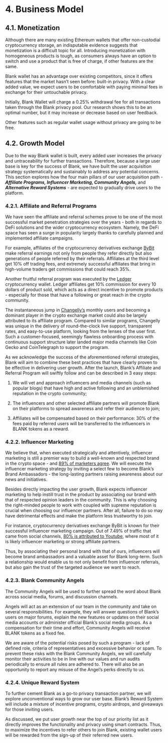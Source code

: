 # 4. Business Model

## 4.1. Monetization

Although there are many existing Ethereum wallets that offer non-custodial cryptocurrency storage, an indisputable evidence suggests that monetization is a difficult topic for all. Introducing monetization with homogeneous products is tough, as consumers always have an option to switch and use a product that is free of charge, if other features are the same.

Blank wallet has an advantage over existing competitors, since it offers features that the market hasn’t seen before: built-in privacy. With a clear added value, we expect users to be comfortable with paying minimal fees in exchange for their untouchable privacy.

Initially, Blank Wallet will charge a 0.25% withdrawal fee for all transactions taken through the Blank privacy pool. Our research shows this to be an optimal number, but it may increase or decrease based on user feedback.

Other features such as regular wallet usage without privacy are going to be free.

## 4.2. Growth Model

Due to the way Blank wallet is built, every added user increases the privacy and untraceability for further transactions. Therefore, because a large user base is key for the success of Blank, we have built the user acquisition strategy systematically and sustainably to address any potential concerns. This section explores how the four main pillars of our user acquisition path - **_Affiliate Programs, Influencer Marketing, Community Angels,_** and **_Alternative Reward Systems_** -  are expected to gradually drive users to the platform.

### 4.2.1. Affiliate and Referral Programs

We have seen the affiliate and referral schemes prove to be one of the most successful market penetration strategies over the years - both in regards to DeFi solutions and the wider cryptocurrency ecosystem. Namely, the DeFi space has seen a surge in popularity largely thanks to carefully planned and implemented affiliate campaigns. 

For example, affiliates of the cryptocurrency derivatives exchange [ByBit](https://medium.com/bybit-ambassadors/guide-about-how-to-use-and-join-the-referance-and-affiliate-program-582b0b88d388) make referral earnings not only from people they refer directly but also generations of people referred by their referrals. Affiliates at the third level get 10% off trading fees, and extremely successful affiliates that bring in high-volume traders get commissions that could reach 35%.

Another fruitful referral program was executed by the [Ledger](https://www.ledger.com/partners) cryptocurrency wallet. Ledger affiliates get 10% commission for every 10 dollars of product sold, which acts as a direct incentive to promote products - especially for those that have a following or great reach in the crypto community.

The instantaneous jump in [Changelly’s](https://changelly.com/blog/changelly-affiliate-program-link/) monthly users and becoming a dominant player in the crypto exchange market could also be largely attributed to its affiliate program. Compared to similar programs, Changelly was unique in the delivery of round-the-clock live support, transparent rates, and easy-to-use platform, looking from the lenses of the user first. Such a customer-focused, seemingly flawless onboarding process with continuous support structure later landed major media channels like Coin Gecko and CoinTelegraph to support the program.

As we acknowledge the success of the aforementioned referral strategies, Blank will aim to combine these best practices that have clearly proven to be effective in delivering user growth. After the launch, Blank’s Affiliate and Referral Program will swiftly follow and can be described in 3 easy steps:

1.   We will vet and approach influencers and media channels (such as popular blogs) that have high and active following and an unblemished reputation in the crypto community;
    
2.   The influencers and other selected affiliate partners will promote Blank on their platforms to spread awareness and refer their audience to join;
   
3.   Affiliates will be compensated based on their performance: 30% of the fees paid by referred users will be transferred to the influencers in BLANK tokens as a reward.

### 4.2.2. Influencer Marketing

We believe that, when executed strategically and attentively, influencer marketing is still a premier way to build a well-known and respected brand in the crypto space - and [89% of marketers agree](https://www.smartinsights.com/online-pr/influencer-marketing-effectiveness/). We will execute the influencer marketing strategy by inviting a select few to become Blank’s Brand Ambassadors - the long-lasting partners raising awareness about our news and initiatives.

Besides directly impacting the user growth, Blank expects influencer marketing to help instill trust in the product by associating our brand with that of respected opinion leaders in the community. This is why choosing the right-minded people to work with coupled with supreme reputation is crucial when choosing our influencer partners. After all, failure to do so may have detrimental effects and make the platform less trustworthy to join.

For instance, cryptocurrency derivatives exchange ByBit is known for their successful influencer marketing campaign. Out of 7.49% of traffic that came from social channels, [80% is attributed to Youtube](https://www.similarweb.com/website/bybit.com/#overview), where most of it is likely influencer marketing or strong affiliate partners. 

Thus, by associating their personal brand with that of ours, influencers will become brand ambassadors and a valuable asset for Blank long-term. Such a relationship would enable us to not only benefit from influencer referrals, but also gain the trust of the targeted audience we want to reach.

### 4.2.3. Blank Community Angels

The Community Angels will be used to further spread the word about Blank across social media, forums, and discussion channels. 

Angels will act as an extension of our team in the community and take on several responsibilities. For example, they will answer questions of Blank’s users on major forums, explain the new features or updates on their social media accounts or administer official Blank’s social media groups. As a compensation for their time and effort, Community Angels will receive BLANK tokens as a fixed fee. 

We are aware of the potential risks posed by such a program - lack of defined role, criteria of representatives and excessive behavior or spam. To prevent these risks with the Blank Community Angels, we will carefully monitor their activities to be in line with our values and run audits periodically to ensure all rules are adhered to. There will also be an opportunity to report any misuse of the Angel’s perks directly to us.

### 4.2.4. Unique Reward System

To further cement Blank as a go-to privacy transaction partner, we will explore unconventional ways to grow our user base. Blank’s Reward System will include a mixture of incentive programs, crypto airdrops, and giveaways for those inviting users. 

As discussed, we put user growth near the top of our priority list as it directly improves the functionality and privacy using smart contracts. Thus, to maximize the incentives to refer others to join Blank, existing wallet users will be rewarded from the sign-up of their referred new users. 